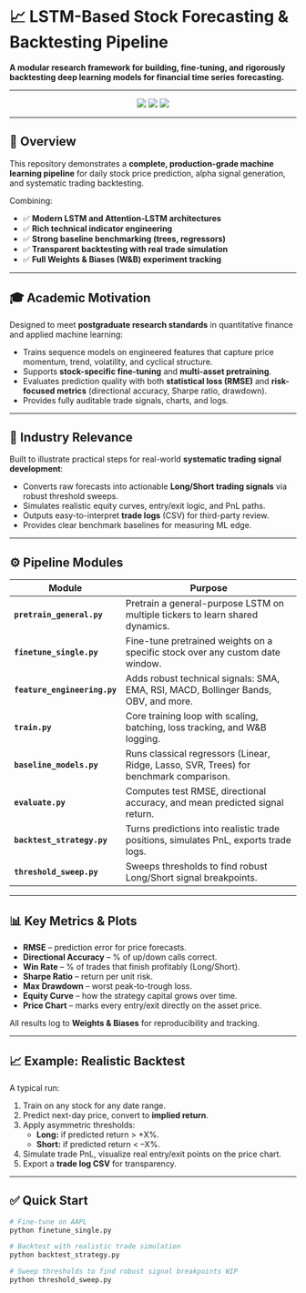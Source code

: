 # 📈 LSTM-Based Stock Forecasting & Backtesting Pipeline

**A modular research framework for building, fine-tuning, and rigorously backtesting deep learning models for financial time series forecasting.**

---

<p align="center">
  <img src="https://img.shields.io/badge/Python-3.10-blue" />
  <img src="https://img.shields.io/badge/PyTorch-ML-orange" />
  <img src="https://img.shields.io/badge/W&B-Experiment_Tracking-yellow" />
</p>

---

## 🚀 Overview

This repository demonstrates a **complete, production-grade machine learning pipeline** for daily stock price prediction, alpha signal generation, and systematic trading backtesting.

Combining:
- ✅ **Modern LSTM and Attention-LSTM architectures**
- ✅ **Rich technical indicator engineering**
- ✅ **Strong baseline benchmarking (trees, regressors)**
- ✅ **Transparent backtesting with real trade simulation**
- ✅ **Full Weights & Biases (W&B) experiment tracking**

---

## 🎓 Academic Motivation

Designed to meet **postgraduate research standards** in quantitative finance and applied machine learning:

- Trains sequence models on engineered features that capture price momentum, trend, volatility, and cyclical structure.
- Supports **stock-specific fine-tuning** and **multi-asset pretraining**.
- Evaluates prediction quality with both **statistical loss (RMSE)** and **risk-focused metrics** (directional accuracy, Sharpe ratio, drawdown).
- Provides fully auditable trade signals, charts, and logs.

---

## 💼 Industry Relevance

Built to illustrate practical steps for real-world **systematic trading signal development**:

- Converts raw forecasts into actionable **Long/Short trading signals** via robust threshold sweeps.
- Simulates realistic equity curves, entry/exit logic, and PnL paths.
- Outputs easy-to-interpret **trade logs** (CSV) for third-party review.
- Provides clear benchmark baselines for measuring ML edge.

---

## ⚙️ Pipeline Modules

| Module | Purpose |
|---------------------|---------|
| **`pretrain_general.py`** | Pretrain a general-purpose LSTM on multiple tickers to learn shared dynamics. |
| **`finetune_single.py`** | Fine-tune pretrained weights on a specific stock over any custom date window. |
| **`feature_engineering.py`** | Adds robust technical signals: SMA, EMA, RSI, MACD, Bollinger Bands, OBV, and more. |
| **`train.py`** | Core training loop with scaling, batching, loss tracking, and W&B logging. |
| **`baseline_models.py`** | Runs classical regressors (Linear, Ridge, Lasso, SVR, Trees) for benchmark comparison. |
| **`evaluate.py`** | Computes test RMSE, directional accuracy, and mean predicted signal return. |
| **`backtest_strategy.py`** | Turns predictions into realistic trade positions, simulates PnL, exports trade logs. |
| **`threshold_sweep.py`** | Sweeps thresholds to find robust Long/Short signal breakpoints. |

---

## 📊 Key Metrics & Plots

- **RMSE** – prediction error for price forecasts.
- **Directional Accuracy** – % of up/down calls correct.
- **Win Rate** – % of trades that finish profitably (Long/Short).
- **Sharpe Ratio** – return per unit risk.
- **Max Drawdown** – worst peak-to-trough loss.
- **Equity Curve** – how the strategy capital grows over time.
- **Price Chart** – marks every entry/exit directly on the asset price.

All results log to **Weights & Biases** for reproducibility and tracking.

---

## 📈 Example: Realistic Backtest

A typical run:
1. Train on any stock for any date range.
2. Predict next-day price, convert to **implied return**.
3. Apply asymmetric thresholds:
   - **Long:** if predicted return > +X%.
   - **Short:** if predicted return < –X%.
4. Simulate trade PnL, visualize real entry/exit points on the price chart.
5. Export a **trade log CSV** for transparency.

---

## ✅ Quick Start

```bash
# Fine-tune on AAPL
python finetune_single.py

# Backtest with realistic trade simulation
python backtest_strategy.py

# Sweep thresholds to find robust signal breakpoints WIP
python threshold_sweep.py
